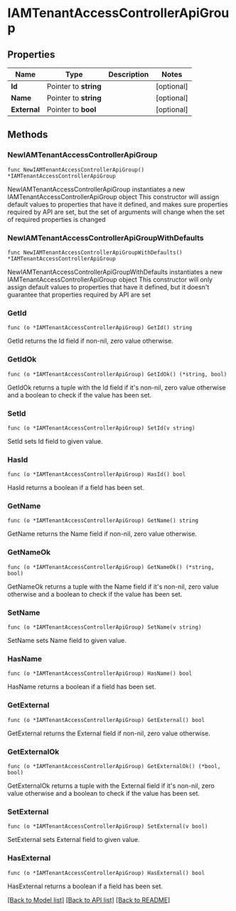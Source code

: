 # IAMTenantAccessControllerApiGroup

## Properties

Name | Type | Description | Notes
------------ | ------------- | ------------- | -------------
**Id** | Pointer to **string** |  | [optional] 
**Name** | Pointer to **string** |  | [optional] 
**External** | Pointer to **bool** |  | [optional] 

## Methods

### NewIAMTenantAccessControllerApiGroup

`func NewIAMTenantAccessControllerApiGroup() *IAMTenantAccessControllerApiGroup`

NewIAMTenantAccessControllerApiGroup instantiates a new IAMTenantAccessControllerApiGroup object
This constructor will assign default values to properties that have it defined,
and makes sure properties required by API are set, but the set of arguments
will change when the set of required properties is changed

### NewIAMTenantAccessControllerApiGroupWithDefaults

`func NewIAMTenantAccessControllerApiGroupWithDefaults() *IAMTenantAccessControllerApiGroup`

NewIAMTenantAccessControllerApiGroupWithDefaults instantiates a new IAMTenantAccessControllerApiGroup object
This constructor will only assign default values to properties that have it defined,
but it doesn't guarantee that properties required by API are set

### GetId

`func (o *IAMTenantAccessControllerApiGroup) GetId() string`

GetId returns the Id field if non-nil, zero value otherwise.

### GetIdOk

`func (o *IAMTenantAccessControllerApiGroup) GetIdOk() (*string, bool)`

GetIdOk returns a tuple with the Id field if it's non-nil, zero value otherwise
and a boolean to check if the value has been set.

### SetId

`func (o *IAMTenantAccessControllerApiGroup) SetId(v string)`

SetId sets Id field to given value.

### HasId

`func (o *IAMTenantAccessControllerApiGroup) HasId() bool`

HasId returns a boolean if a field has been set.

### GetName

`func (o *IAMTenantAccessControllerApiGroup) GetName() string`

GetName returns the Name field if non-nil, zero value otherwise.

### GetNameOk

`func (o *IAMTenantAccessControllerApiGroup) GetNameOk() (*string, bool)`

GetNameOk returns a tuple with the Name field if it's non-nil, zero value otherwise
and a boolean to check if the value has been set.

### SetName

`func (o *IAMTenantAccessControllerApiGroup) SetName(v string)`

SetName sets Name field to given value.

### HasName

`func (o *IAMTenantAccessControllerApiGroup) HasName() bool`

HasName returns a boolean if a field has been set.

### GetExternal

`func (o *IAMTenantAccessControllerApiGroup) GetExternal() bool`

GetExternal returns the External field if non-nil, zero value otherwise.

### GetExternalOk

`func (o *IAMTenantAccessControllerApiGroup) GetExternalOk() (*bool, bool)`

GetExternalOk returns a tuple with the External field if it's non-nil, zero value otherwise
and a boolean to check if the value has been set.

### SetExternal

`func (o *IAMTenantAccessControllerApiGroup) SetExternal(v bool)`

SetExternal sets External field to given value.

### HasExternal

`func (o *IAMTenantAccessControllerApiGroup) HasExternal() bool`

HasExternal returns a boolean if a field has been set.


[[Back to Model list]](../README.md#documentation-for-models) [[Back to API list]](../README.md#documentation-for-api-endpoints) [[Back to README]](../README.md)


